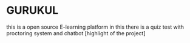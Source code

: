 # GURUKUL
this is a open source E-learning platform in this there is a quiz test with proctoring system and chatbot [highlight  of the project]
